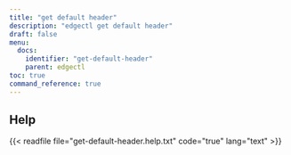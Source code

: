 ```yaml
---
title: "get default header"
description: "edgectl get default header"
draft: false
menu:
  docs:
    identifier: "get-default-header"
    parent: edgectl
toc: true
command_reference: true
---
```


## Help

{{< readfile file="get-default-header.help.txt" code="true" lang="text" >}}
